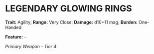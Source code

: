 # LEGENDARY GLOWING RINGS

**Trait:** Agility; **Range:** Very Close; **Damage:** d10+11 mag; **Burden:** One-Handed

**Feature:** -

*Primary Weapon - Tier 4*